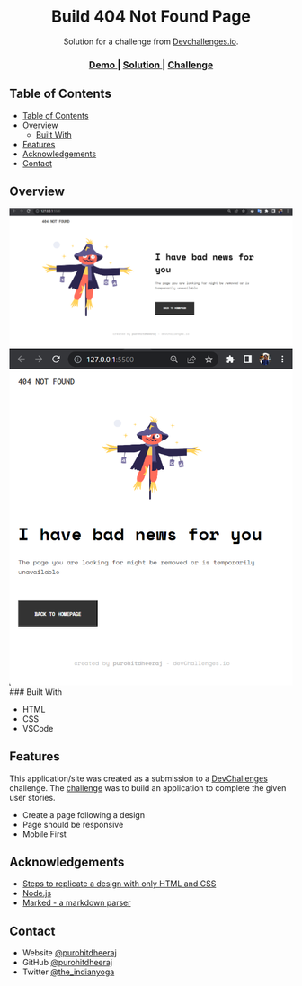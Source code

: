 <!-- Please update value in the {}  -->

<h1 align="center">Build 404 Not Found Page</h1>

<div align="center">
   Solution for a challenge from  <a href="http://devchallenges.io" target="_blank">Devchallenges.io</a>.
</div>

<div align="center">
  <h3>
    <a href="https://classic-404-page.netlify.app/">
      Demo
    </a>
    <span> | </span>
    <a href="https://devchallenges.io/solutions/2sPEz1DVkj702YayiwGd">
      Solution
    </a>
    <span> | </span>
    <a href="https://devchallenges.io/challenges/wBunSb7FPrIepJZAg0sY">
      Challenge
    </a>
  </h3>
</div>

<!-- TABLE OF CONTENTS -->

## Table of Contents

- [Table of Contents](#table-of-contents)
- [Overview](#overview)
  - [Built With](#built-with)
- [Features](#features)
- [Acknowledgements](#acknowledgements)
- [Contact](#contact)

<!-- OVERVIEW -->

## Overview

<img src="./solutions/desksol.png"/>
<img src="./solutions/mobilesol.png"/>
### Built With

<!-- This section should list any major frameworks that you built your project using. Here are a few examples.-->

- HTML
- CSS
- VSCode

## Features

<!-- List the features of your application or follow the template. Don't share the figma file here :) -->

This application/site was created as a submission to a [DevChallenges](https://devchallenges.io/challenges) challenge. The [challenge](https://devchallenges.io/challenges/wBunSb7FPrIepJZAg0sY) was to build an application to complete the given user stories.

- Create a page following a design
- Page should be responsive
- Mobile First

## Acknowledgements

<!-- This section should list any articles or add-ons/plugins that helps you to complete the project. This is optional but it will help you in the future. For exmpale -->

- [Steps to replicate a design with only HTML and CSS](https://devchallenges-blogs.web.app/how-to-replicate-design/)
- [Node.js](https://nodejs.org/)
- [Marked - a markdown parser](https://github.com/chjj/marked)

## Contact

- Website [@purohitdheeraj](https://peerlist.io/purohitdheeraj)
- GitHub [@purohitdheeraj](https://github.com/purohitdheeraj)
- Twitter [@the_indianyoga](https://twitter.com/the_indianyoga)
